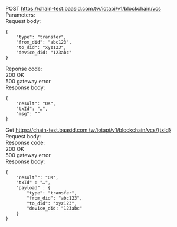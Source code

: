 POST https://chain-test.baasid.com.tw/iotapi/v1/blockchain/vcs <br/>
Parameters: <br/>
Request body:<br/>
```
{
	"type": "transfer",
	"from_did": "abc123",
	"to_did": "xyz123",
	"device_did: "123abc"
}
```
Reponse code: <br/>
200 	OK <br/>
500 	gateway error <br/>
Response body: <br/>
```
{
	"result": "OK",
	"txId": "…",
	"msg": ""
}
```

Get https://chain-test.baasid.com.tw/iotapi/v1/blockchain/vcs/{txId} <br/>
Request body: <br/>
Response code: <br/>
200		OK <br/>
500		gateway error <br/>
Response body: <br/>
```
{
	"result”": "OK",
	"txId" : "…",
	"payload" : {
		"type": "transfer",
		"from_did": "abc123",
		"to_did": "xyz123",
		"device_did: "123abc"
	}
}
```

